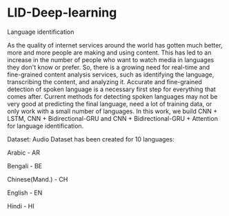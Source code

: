 # LID-Deep-learning
Language identification

As the quality of internet services around the world has gotten much better, more and more people are making and using content. This has led to an increase in the number of people who want to watch media in languages they don't know or prefer. 
So, there is a growing need for real-time and fine-grained content analysis services, such as identifying the language, transcribing the content, and analyzing it. Accurate and fine-grained detection of spoken language is a necessary first step for everything that comes after.
Current methods for detecting spoken languages may not be very good at predicting the final language, need a lot of training data, or only work with a small number of languages.
In this work, we build CNN + LSTM, CNN + Bidirectional-GRU and CNN + Bidirectional-GRU + Attention for language identification. 


Dataset:
Audio Dataset has been created for 10 languages:

Arabic - AR

Bengali - BE

Chinese(Mand.) - CH

English - EN

Hindi - HI


